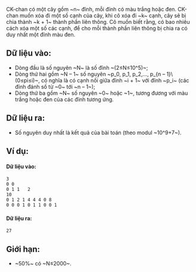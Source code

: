 CK-chan có một cây gồm ~n~ đỉnh, mỗi đỉnh có màu trắng hoặc đen. CK-chan muốn xóa đi một số cạnh của cây, khi cô xóa đi ~k~ cạnh, cây sẽ bị chia thành ~k + 1~ thành phần liên thông. Cô muốn biết rằng, có bao nhiêu cách xóa một số các cạnh, để cho mỗi thành phần liên thông bị chia ra có duy nhất một đỉnh màu đen.

## Dữ liệu vào:
- Dòng đầu là số nguyên ~N~ là số đỉnh ~(2≤N≤10^5)~;
- Dòng thứ hai gồm ~N – 1~ số nguyên ~p_0, p_1, p_2,…, p_{n – 1}\ (0≤pi≤i)~, có nghĩa là có cạnh nối giữa đỉnh ~i + 1~ với đỉnh ~p_i~ (các đỉnh đánh số từ ~0~ tới ~n – 1~);
- Dòng thứ ba gồm ~N~ số nguyên ~0~ hoặc ~1~, tương đương với màu trắng hoặc đen của các đỉnh tương ứng.

## Dữ liệu ra:
- Số nguyên duy nhất là kết quả của bài toán (theo modul ~10^9+7~).

## Ví dụ:
#### Dữ liệu vào:
```
3
0 0
0 1 1	2
10
0 1 2 1 4 4 4 0 8
0 0 0 1 0 1 1 0 0 1
```

#### Dữ liệu ra:
```
27
```

## Giới hạn:
- ~50\%~ có ~N≤2000~.